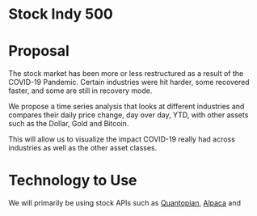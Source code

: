 # Stock Indy 500


# Proposal

The stock market has been more or less restructured as a result of the COVID-19 Pandemic. Certain industries were hit harder, some recovered faster, and some are still in recovery mode.

We propose a time series analysis that looks at different industries and compares their daily price change, day over day, YTD, with other assets such as the Dollar, Gold and Bitcoin.

This will allow us to visualize the impact COVID-19 really had across industries as well as the other asset classes.


# Technology to Use

We will primarily be using stock APIs such as [Quantopian](https://www.quantopian.com/docs/data-reference/factset_fundamentals#factset-fundamentals-data-reference), [Alpaca](https://alpaca.markets/data) and

